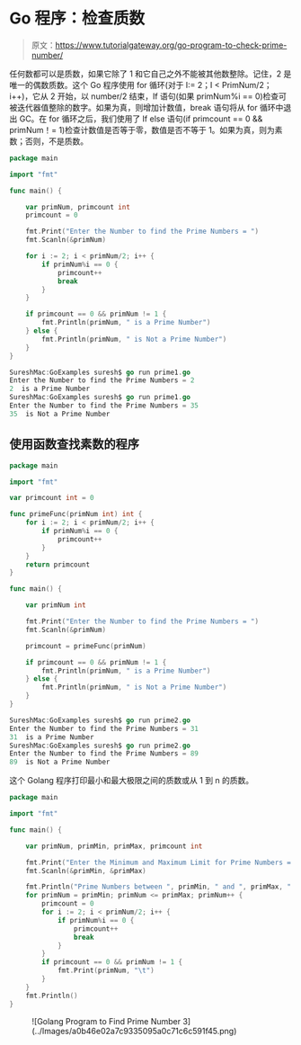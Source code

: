 # Go 程序：检查质数

> 原文：<https://www.tutorialgateway.org/go-program-to-check-prime-number/>

任何数都可以是质数，如果它除了 1 和它自己之外不能被其他数整除。记住，2 是唯一的偶数质数。这个 Go 程序使用 for 循环(对于 I:= 2；I < PrimNum/2；i++)，它从 2 开始，以 number/2 结束，If 语句(如果 primNum%i == 0)检查可被迭代器值整除的数字。如果为真，则增加计数值，break 语句将从 for 循环中退出 GC。在 for 循环之后，我们使用了 If else 语句(if primcount == 0 && primNum！= 1)检查计数值是否等于零，数值是否不等于 1。如果为真，则为素数；否则，不是质数。

```go
package main

import "fmt"

func main() {

    var primNum, primcount int
    primcount = 0

    fmt.Print("Enter the Number to find the Prime Numbers = ")
    fmt.Scanln(&primNum)

    for i := 2; i < primNum/2; i++ {
        if primNum%i == 0 {
            primcount++
            break
        }
    }

    if primcount == 0 && primNum != 1 {
        fmt.Println(primNum, " is a Prime Number")
    } else {
        fmt.Println(primNum, " is Not a Prime Number")
    }
}
```

```go
SureshMac:GoExamples suresh$ go run prime1.go
Enter the Number to find the Prime Numbers = 2
2  is a Prime Number
SureshMac:GoExamples suresh$ go run prime1.go
Enter the Number to find the Prime Numbers = 35
35  is Not a Prime Number
```

## 使用函数查找素数的程序

```go
package main

import "fmt"

var primcount int = 0

func primeFunc(primNum int) int {
    for i := 2; i < primNum/2; i++ {
        if primNum%i == 0 {
            primcount++
        }
    }
    return primcount
}

func main() {

    var primNum int

    fmt.Print("Enter the Number to find the Prime Numbers = ")
    fmt.Scanln(&primNum)

    primcount = primeFunc(primNum)

    if primcount == 0 && primNum != 1 {
        fmt.Println(primNum, " is a Prime Number")
    } else {
        fmt.Println(primNum, " is Not a Prime Number")
    }
}
```

```go
SureshMac:GoExamples suresh$ go run prime2.go
Enter the Number to find the Prime Numbers = 31
31  is a Prime Number
SureshMac:GoExamples suresh$ go run prime2.go
Enter the Number to find the Prime Numbers = 89
89  is Not a Prime Number
```

这个 Golang 程序打印最小和最大极限之间的质数或从 1 到 n 的质数。

```go
package main

import "fmt"

func main() {

    var primNum, primMin, primMax, primcount int

    fmt.Print("Enter the Minimum and Maximum Limit for Prime Numbers = ")
    fmt.Scanln(&primMin, &primMax)

    fmt.Println("Prime Numbers between ", primMin, " and ", primMax, " are ")
    for primNum = primMin; primNum <= primMax; primNum++ {
        primcount = 0
        for i := 2; i < primNum/2; i++ {
            if primNum%i == 0 {
                primcount++
                break
            }
        }
        if primcount == 0 && primNum != 1 {
            fmt.Print(primNum, "\t")
        }
    }
    fmt.Println()
}
```

<figure class="wp-block-image size-large">![Golang Program to Find Prime Number 3](../Images/a0b46e02a7c9335095a0c71c6c591f45.png)</figure>